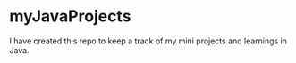 # myJavaProjects
I have created this repo to keep a track of my mini projects and learnings in Java.

